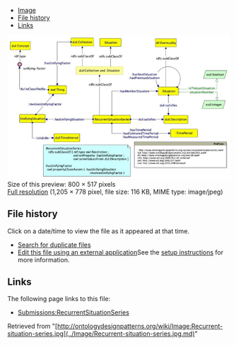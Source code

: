* [Image](../Image/Recurrent-situation-series.jpg.md#file)
* [File history](../Image/Recurrent-situation-series.jpg.md#filehistory)
* [Links](../Image/Recurrent-situation-series.jpg.md#filelinks)

[![Image:Recurrent-situation-series.jpg](../images/thumb/2/28/Recurrent-situation-series.jpg/800px-Recurrent-situation-series.jpg)](../../images/2/28/Recurrent-situation-series.jpg)  
Size of this preview: 800 × 517 pixels  
[Full resolution](../../images/2/28/Recurrent-situation-series.jpg)‎ (1,205 × 778 pixel, file size: 116 KB, MIME type: image/jpeg)

## File history

Click on a date/time to view the file as it appeared at that time.



  
* [Search for duplicate files](http://ontologydesignpatterns.org/wiki/Special:FileDuplicateSearch/Recurrent-situation-series.jpg "Special:FileDuplicateSearch/Recurrent-situation-series.jpg")
* [Edit this file using an external application](http://ontologydesignpatterns.org/wiki/index.php?title=Image:Recurrent-situation-series.jpg&action=edit&externaledit=true&mode=file "Image:Recurrent-situation-series.jpg")See the [setup instructions](http://www.mediawiki.org/wiki/Manual:External_editors "http://www.mediawiki.org/wiki/Manual:External_editors") for more information.

## Links



The following page links to this file:


* [Submissions:RecurrentSituationSeries](../Submissions/RecurrentSituationSeries.md "Submissions:RecurrentSituationSeries")


Retrieved from "[http://ontologydesignpatterns.org/wiki/Image:Recurrent-situation-series.jpg](../Image/Recurrent-situation-series.jpg.md)"